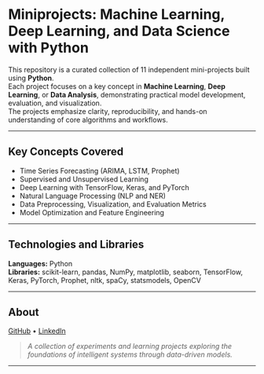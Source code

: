 # Miniprojects: Machine Learning, Deep Learning, and Data Science with Python

This repository is a curated collection of 11 independent mini-projects built using **Python**.  
Each project focuses on a key concept in **Machine Learning**, **Deep Learning**, or **Data Analysis**, demonstrating practical model development, evaluation, and visualization.  
The projects emphasize clarity, reproducibility, and hands-on understanding of core algorithms and workflows.

---

## Key Concepts Covered
- Time Series Forecasting (ARIMA, LSTM, Prophet)
- Supervised and Unsupervised Learning
- Deep Learning with TensorFlow, Keras, and PyTorch
- Natural Language Processing (NLP and NER)
- Data Preprocessing, Visualization, and Evaluation Metrics
- Model Optimization and Feature Engineering

---

## Technologies and Libraries
**Languages:** Python  
**Libraries:** scikit-learn, pandas, NumPy, matplotlib, seaborn, TensorFlow, Keras, PyTorch, Prophet, nltk, spaCy, statsmodels, OpenCV  

---

## About 
[GitHub](https://github.com/SanjanaR95) • [LinkedIn](https://www.linkedin.com/in/sanjana-r-42bb65259)

> *A collection of experiments and learning projects exploring the foundations of intelligent systems through data-driven models.*

---
